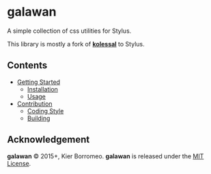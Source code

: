 # galawan

A simple collection of css utilities for Stylus.

This library is mostly a fork of [**kolessal**](https://github.com/srph/kolessal) to Stylus.

## Contents

- [Getting Started](docs/getting-started.md)
  - [Installation](docs/getting-started.md#installation)
  - [Usage](docs/getting-started.md#usage)
- [Contribution](docs/contribution.md)
  - [Coding Style](docs/contribution.md#coding-style)
  - [Building](docs/contribution.md#building)

## Acknowledgement
**galawan** © 2015+, Kier Borromeo. **galawan** is released under the [MIT License](https://mit-license.org).
